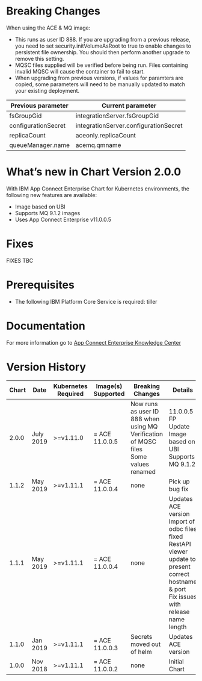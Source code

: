 # Breaking Changes

When using the ACE & MQ image:
  * This runs as user ID 888. If you are upgrading from a previous release, you need to set security.initVolumeAsRoot to true to enable changes to persistent file ownership. You should then perform another upgrade to remove this setting.
  * MQSC files supplied will be verified before being run. Files containing invalid MQSC will cause the container to fail to start.
* When upgrading from previous versions, if values for paramters are copied, some parameters will need to be manually updated to match your existing deployment.

| Previous parameter  | Current parameter                     |
|---------------------|---------------------------------------|
| fsGroupGid          | integrationServer.fsGroupGid          |
| configurationSecret | integrationServer.configurationSecret |
| replicaCount        | aceonly.replicaCount                  |
| queueManager.name   | acemq.qmname                          |

# What’s new in Chart Version 2.0.0

With IBM App Connect Enterprise Chart for Kubernetes environments, the following new features
are available:

* Image based on UBI
* Supports MQ 9.1.2 images
* Uses App Connect Enterprise v11.0.0.5

# Fixes

FIXES TBC

# Prerequisites

* The following IBM Platform Core Service is required: tiller

# Documentation

For more information go to [App Connect Enterprise Knowledge Center](https://www.ibm.com/support/knowledgecenter/en/SSTTDS_11.0.0/com.ibm.etools.mft.doc/bz91410_.htm)


# Version History

| Chart | Date | Kubernetes Required | Image(s) Supported | Breaking Changes | Details |
| ----- | ---- | ------------------- | ------------------ | ---------------- | ------- |
| 2.0.0 | July 2019 | >=v1.11.0 | = ACE 11.0.0.5 | Now runs as user ID 888 when using MQ<br>Verification of MQSC files<br>Some values renamed | 11.0.0.5 FP Update<br>Image based on UBI <br>Supports MQ 9.1.2 |
| 1.1.2 | May 2019 | >=v1.11.1 | = ACE 11.0.0.4 | none  | Pick up bug fix |
| 1.1.1 | May 2019 | >=v1.11.1 | = ACE 11.0.0.4  | none | Updates ACE version<br>Import of odbc files fixed<br>RestAPI viewer update to present correct hostname & port<br>Fix issues with release name length |
| 1.1.0 | Jan 2019 | >=v1.11.1 | = ACE 11.0.0.3 | Secrets moved out of helm  | Updates ACE version |
| 1.0.0 | Nov 2018 | >=v1.11.1 | = ACE 11.0.0.2 | none |  Initial Chart |